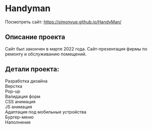 # Handyman

Посмотреть сайт: https://simonvue.github.io/HandyMan/

## Описание проекта  
Сайт был закончен в марте 2022 года. Сайт-презентация фирмы по ремонту и обслуживанию помещений.  
  
## Детали проекта:  
Разработка дизайна  
Верстка  
Pop-up  
Валидация форм  
CSS анимация  
JS анимация  
Адаптация под мобильные устройства  
Бургер-меню  
Наполнение  
